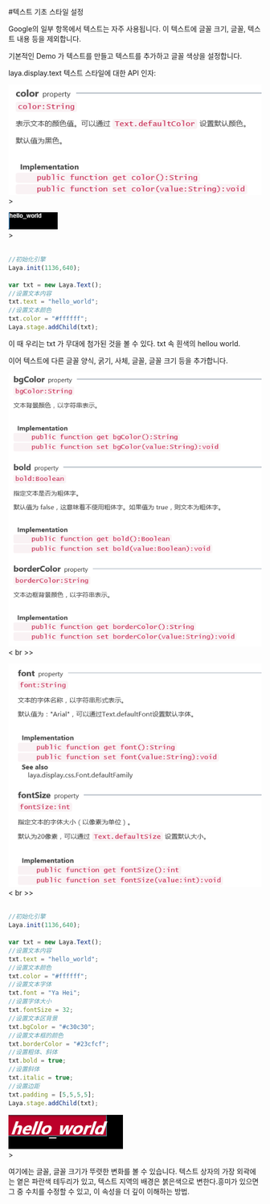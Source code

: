 #텍스트 기초 스타일 설정

Google의 일부 항목에서 텍스트는 자주 사용됩니다. 이 텍스트에 글꼴 크기, 글꼴, 텍스트 내용 등을 제외합니다.

기본적인 Demo 가 텍스트를 만들고 텍스트를 추가하고 글꼴 색상을 설정합니다.

laya.display.text 텍스트 스타일에 대한 API 인자:

![1](img/1.png)</br>>

![2](img/2.png)</br>>


```typescript

//初始化引擎
Laya.init(1136,640);

var txt = new Laya.Text();
//设置文本内容
txt.text = "hello_world";
//设置文本颜色
txt.color = "#ffffff";
Laya.stage.addChild(txt);
```


이 때 우리는 txt 가 무대에 첨가된 것을 볼 수 있다. txt 속 흰색의 hellou world.

이어 텍스트에 다른 글꼴 양식, 굵기, 사체, 글꼴, 글꼴 크기 등을 추가합니다.

![3](img/3.png)< br >>

![4](img/4.png)< br >>


```typescript

//初始化引擎
Laya.init(1136,640);

var txt = new Laya.Text();
//设置文本内容
txt.text = "hello_world";
//设置文本颜色
txt.color = "#ffffff";
//设置文本字体
txt.font = "Ya Hei";
//设置字体大小
txt.fontSize = 32;
//设置文本区背景
txt.bgColor = "#c30c30";
//设置文本框的颜色
txt.borderColor = "#23cfcf";
//设置粗体、斜体
txt.bold = true;
//设置斜体
txt.italic = true;
//设置边距
txt.padding = [5,5,5,5];  
Laya.stage.addChild(txt);
```


![5](img/5.png)</br>>

여기에는 글꼴, 글꼴 크기가 뚜렷한 변화를 볼 수 있습니다. 텍스트 상자의 가장 외곽에는 옅은 파란색 테두리가 있고, 텍스트 지역의 배경은 붉은색으로 변한다.흥미가 있으면 그 중 수치를 수정할 수 있고, 이 속성을 더 깊이 이해하는 방법.